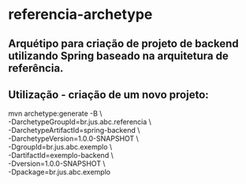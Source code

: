 # referencia-archetype

## Arquétipo para criação de projeto de backend utilizando Spring baseado na arquitetura de referência.

## Utilização - criação de um novo projeto:

mvn archetype:generate -B \  
 -DarchetypeGroupId=br.jus.abc.referencia \  
 -DarchetypeArtifactId=spring-backend \  
 -DarchetypeVersion=1.0.0-SNAPSHOT \  
 -DgroupId=br.jus.abc.exemplo \  
 -DartifactId=exemplo-backend \  
 -Dversion=1.0.0-SNAPSHOT \  
 -Dpackage=br.jus.abc.exemplo


